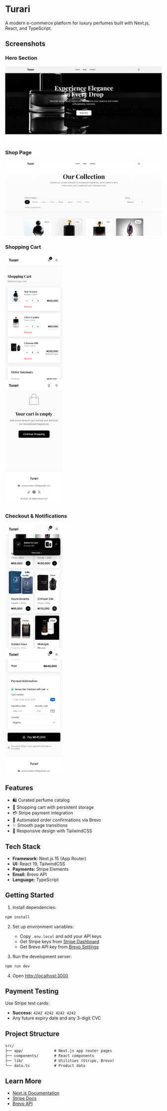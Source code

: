# Turari

A modern e-commerce platform for luxury perfumes built with Next.js, React, and TypeScript.

## Screenshots

### Hero Section
![Hero Section](public/screenshots/hero_section.PNG)

### Shop Page
![Shop Page](public/screenshots/shop_page.PNG)

### Shopping Cart
<p>
  <img src="public/screenshots/item_cart.png" height="400" style="margin-right: 1000px;" />
  <img src="public/screenshots/empy_cart.png" height="400" />
</p>

### Checkout & Notifications
<p>
  <img src="public/screenshots/toast_cart.png" height="400" style="margin-right: 1000px;" />
  <img src="public/screenshots/stripe_payment.png" height="400" />
</p>

## Features

- 🛍️ Curated perfume catalog
- 🛒 Shopping cart with persistent storage
- 💳 Stripe payment integration
- 📧 Automated order confirmations via Brevo
- ✨ Smooth page transitions
- 📱 Responsive design with TailwindCSS

## Tech Stack

- **Framework:** Next.js 15 (App Router)
- **UI:** React 19, TailwindCSS
- **Payments:** Stripe Elements
- **Email:** Brevo API
- **Language:** TypeScript

## Getting Started

1. Install dependencies:
```bash
npm install
```

2. Set up environment variables:
   - Copy `.env.local` and add your API keys
   - Get Stripe keys from [Stripe Dashboard](https://dashboard.stripe.com/test/apikeys)
   - Get Brevo API key from [Brevo Settings](https://app.brevo.com/settings/keys/api)

3. Run the development server:
```bash
npm run dev
```

4. Open [http://localhost:3000](http://localhost:3000)

## Payment Testing

Use Stripe test cards:
- **Success:** `4242 4242 4242 4242`
- Any future expiry date and any 3-digit CVC

## Project Structure

```
src/
├── app/              # Next.js app router pages
├── components/       # React components
├── lib/              # Utilities (Stripe, Brevo)
└── data.ts           # Product data
```

## Learn More

- [Next.js Documentation](https://nextjs.org/docs)
- [Stripe Docs](https://stripe.com/docs)
- [Brevo API](https://developers.brevo.com/)
